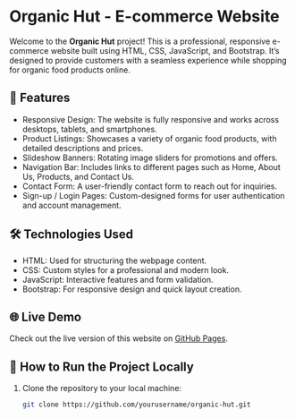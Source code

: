 # Organic Hut - E-commerce Website

Welcome to the **Organic Hut** project! This is a professional, responsive e-commerce website built using HTML, CSS, JavaScript, and Bootstrap. It’s designed to provide customers with a seamless experience while shopping for organic food products online.

## 🚀 Features

- Responsive Design: The website is fully responsive and works across desktops, tablets, and smartphones.
- Product Listings: Showcases a variety of organic food products, with detailed descriptions and prices.
- Slideshow Banners: Rotating image sliders for promotions and offers.
- Navigation Bar: Includes links to different pages such as Home, About Us, Products, and Contact Us.
- Contact Form: A user-friendly contact form to reach out for inquiries.
- Sign-up / Login Pages: Custom-designed forms for user authentication and account management.

## 🛠️ Technologies Used

- HTML: Used for structuring the webpage content.
- CSS: Custom styles for a professional and modern look.
- JavaScript: Interactive features and form validation.
- Bootstrap: For responsive design and quick layout creation.

## 🌐 Live Demo

Check out the live version of this website on [GitHub Pages](https://yourusername.github.io/organic-hut).

## 📂 How to Run the Project Locally

1. Clone the repository to your local machine:
   ```bash
   git clone https://github.com/yourusername/organic-hut.git
